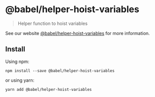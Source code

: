 # @babel/helper-hoist-variables

> Helper function to hoist variables

See our website [@babel/helper-hoist-variables](https://babeljs.io/docs/en/babel-helper-hoist-variables) for more information.

## Install

Using npm:

```
npm install --save @babel/helper-hoist-variables
```

or using yarn:

```
yarn add @babel/helper-hoist-variables
```
